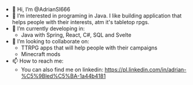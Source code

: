 - 👋 Hi, I’m @AdrianSI666
- 👀 I’m interested in programing in Java.
      I like building application that helps people with their interests, atm it's tabletop rpgs.
- 🌱 I’m currently developing in:
    - Java with Spring, React, C#, SQL and Svelte
- 💞️ I’m looking to collaborate on: 
    - TTRPG apps that will help people with their campaigns
    - Minecraft mods
- 📫 How to reach me:
    - You can also find me on linkedin: https://pl.linkedin.com/in/adrian-%C5%9Bled%C5%BA-1a44b4181
<!---
AdrianSI666/AdrianSI666 is a ✨ special ✨ repository because its `README.md` (this file) appears on your GitHub profile.
You can click the Preview link to take a look at your changes.
--->
